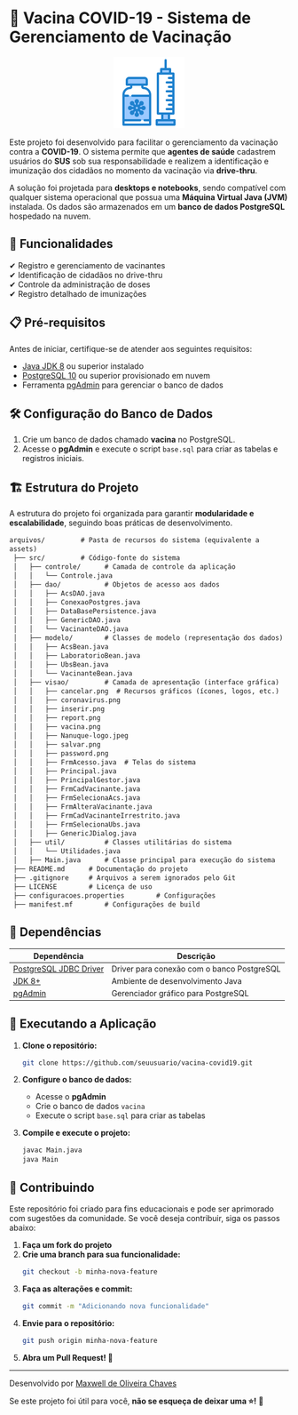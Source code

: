

# 💉 Vacina COVID-19 - Sistema de Gerenciamento de Vacinação
<div align='center'><img src='./src/vacinacovid/visao/vacina.png'/></div>

Este projeto foi desenvolvido para facilitar o gerenciamento da vacinação contra a **COVID-19**. O sistema permite que **agentes de saúde** cadastrem usuários do **SUS** sob sua responsabilidade e realizem a identificação e imunização dos cidadãos no momento da vacinação via **drive-thru**.  

A solução foi projetada para **desktops e notebooks**, sendo compatível com qualquer sistema operacional que possua uma **Máquina Virtual Java (JVM)** instalada. Os dados são armazenados em um **banco de dados PostgreSQL** hospedado na nuvem.  

## 🚀 Funcionalidades  

✔ Registro e gerenciamento de vacinantes  
✔ Identificação de cidadãos no drive-thru  
✔ Controle da administração de doses  
✔ Registro detalhado de imunizações  

## 📋 Pré-requisitos  

Antes de iniciar, certifique-se de atender aos seguintes requisitos:  

- [Java JDK 8](https://www.oracle.com/java/technologies/javase/javase8-archive-downloads.html) ou superior instalado  
- [PostgreSQL 10](https://www.postgresql.org/download/) ou superior provisionado em nuvem  
- Ferramenta [pgAdmin](https://www.pgadmin.org/) para gerenciar o banco de dados  

## 🛠️ Configuração do Banco de Dados  

1. Crie um banco de dados chamado **vacina** no PostgreSQL.  
2. Acesse o **pgAdmin** e execute o script `base.sql` para criar as tabelas e registros iniciais.  

## 🏗️ Estrutura do Projeto  

A estrutura do projeto foi organizada para garantir **modularidade e escalabilidade**, seguindo boas práticas de desenvolvimento.  

```
arquivos/         # Pasta de recursos do sistema (equivalente a assets)
 ├── src/         # Código-fonte do sistema
 │   ├── controle/      # Camada de controle da aplicação
 │   │   └── Controle.java
 │   ├── dao/           # Objetos de acesso aos dados
 │   │   ├── AcsDAO.java  
 │   │   ├── ConexaoPostgres.java  
 │   │   ├── DataBasePersistence.java  
 │   │   ├── GenericDAO.java  
 │   │   └── VacinanteDAO.java
 │   ├── modelo/        # Classes de modelo (representação dos dados)
 │   │   ├── AcsBean.java  
 │   │   ├── LaboratorioBean.java  
 │   │   ├── UbsBean.java  
 │   │   └── VacinanteBean.java
 │   ├── visao/         # Camada de apresentação (interface gráfica)
 │   │   ├── cancelar.png  # Recursos gráficos (ícones, logos, etc.)
 │   │   ├── coronavirus.png  
 │   │   ├── inserir.png  
 │   │   ├── report.png  
 │   │   ├── vacina.png  
 │   │   ├── Nanuque-logo.jpeg  
 │   │   ├── salvar.png
 │   │   ├── password.png  
 │   │   ├── FrmAcesso.java  # Telas do sistema
 │   │   ├── Principal.java  
 │   │   ├── PrincipalGestor.java
 │   │   ├── FrmCadVacinante.java  
 │   │   ├── FrmSelecionaAcs.java  
 │   │   ├── FrmAlteraVacinante.java  
 │   │   ├── FrmCadVacinanteIrrestrito.java  
 │   │   ├── FrmSelecionaUbs.java  
 │   │   ├── GenericJDialog.java
 │   ├── util/          # Classes utilitárias do sistema
 │   │   └── Utilidades.java
 │   ├── Main.java      # Classe principal para execução do sistema
 ├── README.md      # Documentação do projeto
 ├── .gitignore     # Arquivos a serem ignorados pelo Git
 ├── LICENSE        # Licença de uso
 ├── configuracoes.properties        # Configurações
 ├── manifest.mf        # Configurações de build
```

## 🔗 Dependências  

| Dependência | Descrição |
|-------------|-----------------------------------------------------------|
| [PostgreSQL JDBC Driver](https://jdbc.postgresql.org/) | Driver para conexão com o banco PostgreSQL |
| [JDK 8+](https://www.oracle.com/java/technologies/javase/javase8-archive-downloads.html) | Ambiente de desenvolvimento Java |
| [pgAdmin](https://www.pgadmin.org/) | Gerenciador gráfico para PostgreSQL |


## 🎯 Executando a Aplicação  

1. **Clone o repositório:**  
   ```bash
   git clone https://github.com/seuusuario/vacina-covid19.git
   ```
2. **Configure o banco de dados:**  
   - Acesse o **pgAdmin**  
   - Crie o banco de dados `vacina`  
   - Execute o script `base.sql` para criar as tabelas  

3. **Compile e execute o projeto:**  
   ```bash
   javac Main.java
   java Main
   ```

## 🤝 Contribuindo  

Este repositório foi criado para fins educacionais e pode ser aprimorado com sugestões da comunidade. Se você deseja contribuir, siga os passos abaixo:  

1. **Faça um fork do projeto**  
2. **Crie uma branch para sua funcionalidade:**  
   ```bash
   git checkout -b minha-nova-feature
   ```
3. **Faça as alterações e commit:**  
   ```bash
   git commit -m "Adicionando nova funcionalidade"
   ```
4. **Envie para o repositório:**  
   ```bash
   git push origin minha-nova-feature
   ```
5. **Abra um Pull Request! 🚀**  

---

Desenvolvido por [Maxwell de Oliveira Chaves](https://www.linkedin.com/in/maxwell-oliveira-chaves/)  

Se este projeto foi útil para você, **não se esqueça de deixar uma ⭐!** 🚀  
